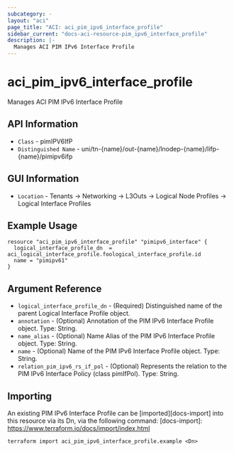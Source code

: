 ```yaml
---
subcategory: -
layout: "aci"
page_title: "ACI: aci_pim_ipv6_interface_profile"
sidebar_current: "docs-aci-resource-pim_ipv6_interface_profile"
description: |-
  Manages ACI PIM IPv6 Interface Profile
---
```


# aci_pim_ipv6_interface_profile #

Manages ACI PIM IPv6 Interface Profile

## API Information ##

* `Class` - pimIPV6IfP
* `Distinguished Name` - uni/tn-{name}/out-{name}/lnodep-{name}/lifp-{name}/pimipv6ifp

## GUI Information ##

* `Location` - Tenants -> Networking -> L3Outs -> Logical Node Profiles -> Logical Interface Profiles

## Example Usage ##

```hcl
resource "aci_pim_ipv6_interface_profile" "pimipv6_interface" {
  logical_interface_profile_dn  = aci_logical_interface_profile.foological_interface_profile.id
  name = "pimipv61"
}
```

## Argument Reference ##

* `logical_interface_profile_dn` - (Required) Distinguished name of the parent Logical Interface Profile object.
* `annotation` - (Optional) Annotation of the PIM IPv6 Interface Profile object. Type: String.
* `name_alias` - (Optional) Name Alias of the PIM IPv6 Interface Profile object. Type: String.
* `name` - (Optional) Name of the PIM IPv6 Interface Profile object. Type: String.
* `relation_pim_ipv6_rs_if_pol` - (Optional) Represents the relation to the PIM IPv6 Interface Policy (class pimIfPol). Type: String.

## Importing ##

An existing PIM IPv6 Interface Profile can be [imported][docs-import] into this resource via its Dn, via the following command:
[docs-import]: https://www.terraform.io/docs/import/index.html

```
terraform import aci_pim_ipv6_interface_profile.example <Dn>
```